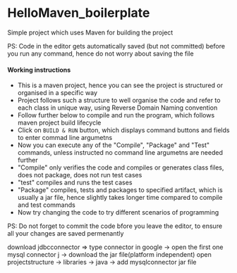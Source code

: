 # HelloMaven_boilerplate
Simple project which uses Maven for building the project

PS: Code in the editor gets automatically saved (but not committed) before you run any command, hence do not worry about saving the file

#### Working instructions
- This is a maven project, hence you can see the project is structured or organised in a specific way
- Project follows such a structure to well organise the code and refer to each class in unique way, using Reverse Domain Naming convention
- Follow further below to compile and run the program, which follows maven project build lifecycle
- Click on `BUILD & RUN` button, which displays command buttons and fields to enter commad line argumetns
- Now you can execute any of the "Compile", "Package" and "Test" commands, unless instructed no command line argumetns are needed further
- "Compile" only verifies the code and compiles or generates class files, does not package, does not run test cases
- "test" compiles and runs the test cases
- "Package" compiles, tests and packages to specified artifact, which is usually a jar file, hence slightly takes longer time compared to compile and test commands
- Now try changing the code to try different scenarios of programming

PS: Do not forget to commit the code bfore you leave the editor, to ensure all your changes are saved permenantly 

download jdbcconnector => type connector in google -> open the first one mysql connector j -> download the jar file(platform independent)
open projectstructure -> libraries -> java -> add mysqlconnector jar file 
